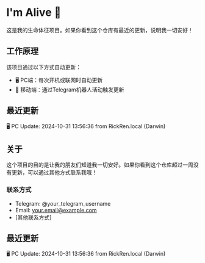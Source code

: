 # I'm Alive 👋

这是我的生命体征项目。如果你看到这个仓库有最近的更新，说明我一切安好！

## 工作原理

该项目通过以下方式自动更新：
- 🖥️ PC端：每次开机或联网时自动更新
- 📱 移动端：通过Telegram机器人活动触发更新

## 最近更新
🖥️ PC Update: 2024-10-31 13:56:36 from RickRen.local (Darwin)
## 关于

这个项目的目的是让我的朋友们知道我一切安好。如果你看到这个仓库超过一周没有更新，可以通过其他方式联系我哦！

### 联系方式

- Telegram: @your_telegram_username
- Email: your.email@example.com
- [其他联系方式]


## 最近更新
🖥️ PC Update: 2024-10-31 13:56:36 from RickRen.local (Darwin)